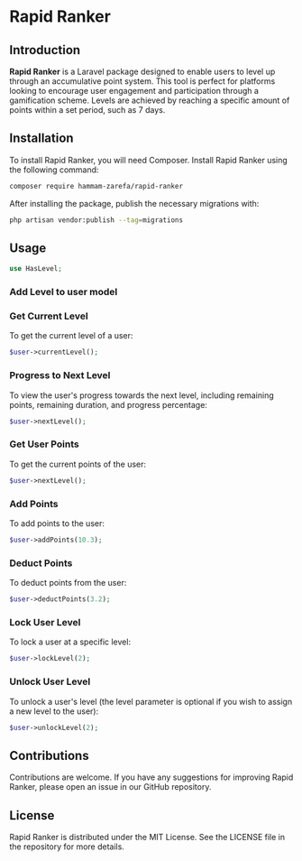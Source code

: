 # Rapid Ranker

## Introduction

**Rapid Ranker** is a Laravel package designed to enable users to level up through an accumulative point system. This tool is perfect for platforms looking to encourage user engagement and participation through a gamification scheme. Levels are achieved by reaching a specific amount of points within a set period, such as 7 days.

## Installation

To install Rapid Ranker, you will need Composer. Install Rapid Ranker using the following command:

```bash
composer require hammam-zarefa/rapid-ranker
```
After installing the package, publish the necessary migrations with:
```bash
php artisan vendor:publish --tag=migrations
```

## Usage
```php
use HasLevel;
```
### Add Level to user model

### Get Current Level
To get the current level of a user:
```php
$user->currentLevel();
```

### Progress to Next Level
To view the user's progress towards the next level, including remaining points, remaining duration, and progress percentage:
```php
$user->nextLevel();
```

### Get User Points
To get the current points of the user:
```php
$user->nextLevel();
```

### Add Points
To add points to the user:
```php
$user->addPoints(10.3);
```

### Deduct Points
To deduct points from the user:
```php
$user->deductPoints(3.2);
```

### Lock User Level
To lock a user at a specific level:
```php
$user->lockLevel(2);
```

### Unlock User Level
To unlock a user's level (the level parameter is optional if you wish to assign a new level to the user):
```php
$user->unlockLevel(2);
```

## Contributions
Contributions are welcome. If you have any suggestions for improving Rapid Ranker, please open an issue in our GitHub repository.

## License
Rapid Ranker is distributed under the MIT License. See the LICENSE file in the repository for more details.
